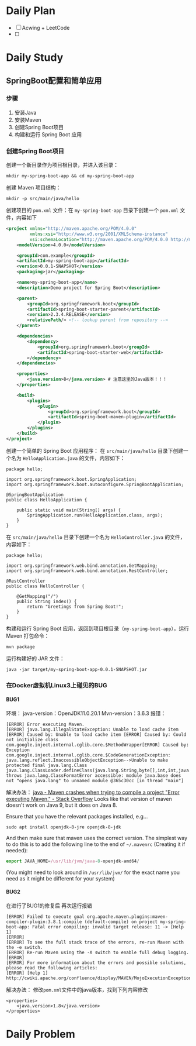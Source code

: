 # Daily Plan
- [ ] Acwing + LeetCode
- [ ] 
# Daily Study
## SpringBoot配置和简单应用
### 步骤
1. 安装Java
2. 安装Maven
3. 创建Spring Boot项目
4. 构建和运行 Spring Boot 应用
### 创建Spring Boot项目
创建一个新目录作为项目根目录，并进入该目录：
```
mkdir my-spring-boot-app && cd my-spring-boot-app

```
创建 Maven 项目结构：
```
mkdir -p src/main/java/hello
```
创建项目的 `pom.xml` 文件：在 `my-spring-boot-app` 目录下创建一个 `pom.xml` 文件，内容如下
```xml
<project xmlns="http://maven.apache.org/POM/4.0.0"
         xmlns:xsi="http://www.w3.org/2001/XMLSchema-instance"
         xsi:schemaLocation="http://maven.apache.org/POM/4.0.0 http://maven.apache.org/xsd/maven-4.0.0.xsd">
    <modelVersion>4.0.0</modelVersion>

    <groupId>com.example</groupId>
    <artifactId>my-spring-boot-app</artifactId>
    <version>0.0.1-SNAPSHOT</version>
    <packaging>jar</packaging>

    <name>my-spring-boot-app</name>
    <description>Demo project for Spring Boot</description>

    <parent>
        <groupId>org.springframework.boot</groupId>
        <artifactId>spring-boot-starter-parent</artifactId>
        <version>2.3.4.RELEASE</version>
        <relativePath/> <!-- lookup parent from repository -->
    </parent>

    <dependencies>
        <dependency>
            <groupId>org.springframework.boot</groupId>
            <artifactId>spring-boot-starter-web</artifactId>
        </dependency>
    </dependencies>

    <properties>
        <java.version>8</java.version> # 注意这里的Java版本！！！
    </properties>

    <build>
        <plugins>
            <plugin>
                <groupId>org.springframework.boot</groupId>
                <artifactId>spring-boot-maven-plugin</artifactId>
            </plugin>
        </plugins>
    </build>
</project>

```
创建一个简单的 Spring Boot 应用程序：
在 `src/main/java/hello` 目录下创建一个名为 `HelloApplication.java` 的文件，内容如下：
```
package hello;

import org.springframework.boot.SpringApplication;
import org.springframework.boot.autoconfigure.SpringBootApplication;

@SpringBootApplication
public class HelloApplication {

    public static void main(String[] args) {
        SpringApplication.run(HelloApplication.class, args);
    }
}

```
在 `src/main/java/hello` 目录下创建一个名为 `HelloController.java` 的文件，内容如下：
```
package hello;

import org.springframework.web.bind.annotation.GetMapping;
import org.springframework.web.bind.annotation.RestController;

@RestController
public class HelloController {

    @GetMapping("/")
    public String index() {
        return "Greetings from Spring Boot!";
    }
}

```
构建和运行 Spring Boot 应用，返回到项目根目录（`my-spring-boot-app`），运行 Maven 打包命令：
```
mvn package

```
运行构建好的 JAR 文件：
```
java -jar target/my-spring-boot-app-0.0.1-SNAPSHOT.jar

```
### 在Docker虚拟机Linux3上碰见的BUG
#### BUG1
环境：
java-version：OpenJDK11.0.20.1
Mvn-version：3.6.3
报错：
```
[ERROR] Error executing Maven. 
[ERROR] java.lang.IllegalStateException: Unable to load cache item [ERROR] Caused by: Unable to load cache item [ERROR] Caused by: Could not initialize class com.google.inject.internal.cglib.core.$MethodWrapper[ERROR] Caused by: Exception com.google.inject.internal.cglib.core.$CodeGenerationException: java.lang.reflect.InaccessibleObjectException-->Unable to make protected final java.lang.Class java.lang.ClassLoader.defineClass(java.lang.String,byte[],int,int,java.security.ProtectionDomain) throws java.lang.ClassFormatError accessible: module java.base does not "opens java.lang" to unnamed module @365c30cc [in thread "main"]
```
解决办法：
[java - Maven crashes when trying to compile a project "Error executing Maven." - Stack Overflow](https://stackoverflow.com/questions/44438848/maven-crashes-when-trying-to-compile-a-project-error-executing-maven)
Looks like that version of maven doesn't work on Java 9, but it does on Java 8.

Ensure that you have the relevant packages installed, e.g...

```undefined
sudo apt install openjdk-8-jre openjdk-8-jdk
```

And then make sure that maven uses the correct version. The simplest way to do this is to add the following line to the end of `~/.mavenrc` (Creating it if needed):

```javascript
export JAVA_HOME=/usr/lib/jvm/java-8-openjdk-amd64/
```

(You might need to look around in `/usr/lib/jvm/` for the exact name you need as it might be different for your system)
#### BUG2
在进行了BUG1的修复后
再次运行报错
```
[ERROR] Failed to execute goal org.apache.maven.plugins:maven-compiler-plugin:3.8.1:compile (default-compile) on project my-spring-boot-app: Fatal error compiling: invalid target release: 11 -> [Help 1] 
[ERROR] 
[ERROR] To see the full stack trace of the errors, re-run Maven with the -e switch. 
[ERROR] Re-run Maven using the -X switch to enable full debug logging. 
[ERROR] 
[ERROR] For more information about the errors and possible solutions, please read the following articles: 
[ERROR] [Help 1] http://cwiki.apache.org/confluence/display/MAVEN/MojoExecutionException
```
解决办法：
修改`pom.xml`文件中的java版本，找到下列内容修改
```
<properties>
    <java.version>1.8</java.version>
</properties>

```
# Daily Problem
